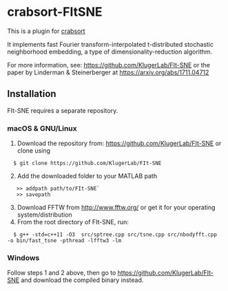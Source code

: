 # crabsort-FItSNE
This is a plugin for [crabsort](https://github.com/sg-s/crabsort)

It implements fast Fourier transform-interpolated t-distributed stochastic neighborhood embedding,
a type of dimensionality-reduction algorithm.

For more information, see:
https://github.com/KlugerLab/FIt-SNE
or the paper by Linderman & Steinerberger at https://arxiv.org/abs/1711.04712

## Installation
FIt-SNE requires a separate repository.

### macOS & GNU/Linux
1. Download the repository from: https://github.com/KlugerLab/FIt-SNE
 or clone using
 ```
   $ git clone https://github.com/KlugerLab/FIt-SNE
```
2. Add the downloaded folder to your MATLAB path
 ```
    >> addpath path/to/FIt-SNE`
    >> savepath
 ```
3. Download FFTW from http://www.fftw.org/ or get it for your operating system/distribution
4. From the root directory of FIt-SNE, run:
 ```
   $ g++ -std=c++11 -O3  src/sptree.cpp src/tsne.cpp src/nbodyfft.cpp  -o bin/fast_tsne -pthread -lfftw3 -lm
 ```

### Windows
Follow steps 1 and 2 above,
then go to https://github.com/KlugerLab/FIt-SNE and download the compiled binary instead.
